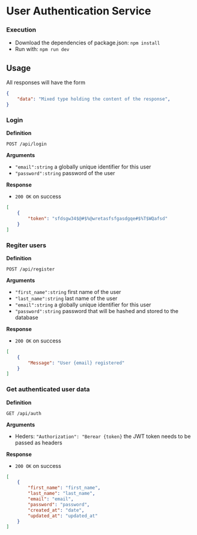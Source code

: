 # User Authentication Service


### Execution
* Download the dependencies of package.json: `npm install`
* Run with: `npm run dev`


## Usage

All responses will have the form

```json
{
    "data": "Mixed type holding the content of the response",
}
```

### Login

**Definition**

`POST /api/login`

**Arguments**

- `"email":string` a globally unique identifier for this user
- `"password":string` password of the user

**Response**

- `200 OK` on success

```json
[
    {
        "token": "sfdsgw34$@#$%@wretasfsfgasdgqe#$%T$WQafsd"
    }
]
```

### Regiter users

**Definition**

`POST /api/register`

**Arguments**

- `"first_name":string` first name of the user
- `"last_name":string` last name of the user
- `"email":string` a globally unique identifier for this user
- `"password":string` password that will be hashed and stored to the database

**Response**

- `200 OK` on success

```json
[
    {
        "Message": "User {email} registered"
    }
]
```

### Get authenticated user data

**Definition**

`GET /api/auth`

**Arguments**

- Heders: `"Authorization": "Berear {token}` the JWT token needs to be passed as headers

**Response**

- `200 OK` on success

```json
[
    {
        "first_name": "first_name",
        "last_name": "last_name",
        "email": "email",
        "password": "password",
        "created_at": "date",
        "updated_at": "updated_at"
    }
]
```
